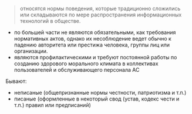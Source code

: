 > относятся нормы поведения, которые традиционно сложились или складываются по мере распространения информационных технологий в обществе.

- по большей части не являются обязательными, как требования нормативных актов, однако их несоблюдение ведет обычно к падению авторитета или престижа человека, группы лиц или организации.
- являются профилактическими и требуют постоянной работы по созданию здорового морального климата в коллективах пользователей и обслуживающего персонала АС

Бывают:
- неписаные (общепризнанные нормы честности, патриотизма и т.п.)
- писаные (оформленные в некоторый свод (устав, кодекс чести и т.п.) правил или предписаний)
